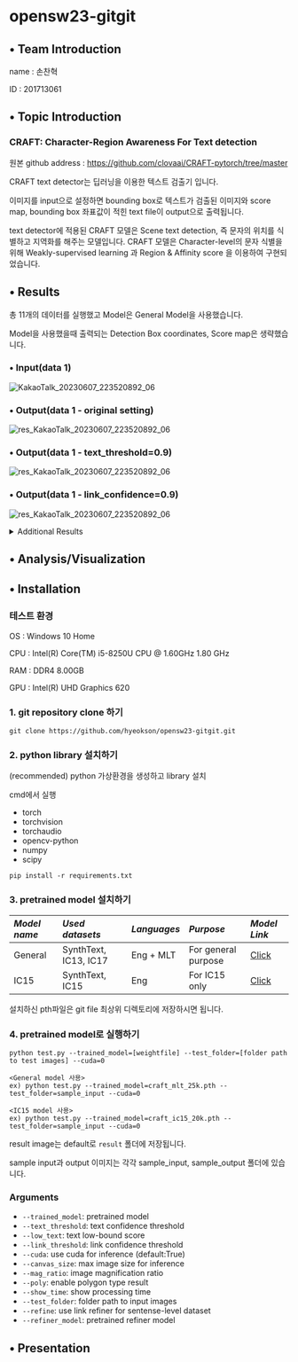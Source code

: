# opensw23-gitgit

## • Team Introduction

name : 손찬혁
    
ID : 201713061
   
## • Topic Introduction
### CRAFT: Character-Region Awareness For Text detection
원본 github address : https://github.com/clovaai/CRAFT-pytorch/tree/master

CRAFT text detector는 딥러닝을 이용한 텍스트 검출기 입니다. 

이미지를 input으로 설정하면 bounding box로 텍스트가 검출된 이미지와 score map, bounding box 좌표값이 적힌 text file이 output으로 출력됩니다. 

text detector에 적용된 CRAFT 모델은 Scene text detection, 즉 문자의 위치를 식별하고 지역화를 해주는 모델입니다. CRAFT 모델은 Character-level의 문자 식별을 위해 Weakly-supervised learning 과 Region & Affinity score 을 이용하여 구현되었습니다. 
    
## • Results

총 11개의 데이터를 실행했고 Model은 General Model을 사용했습니다.

Model을 사용했을때 출력되는 Detection Box coordinates, Score map은 생략했습니다.

### • Input(data 1)

![KakaoTalk_20230607_223520892_06](https://github.com/hyeokson/opensw23-gitgit/assets/127181634/9818d2c2-49b7-4652-8821-c30ec59fe480)

### • Output(data 1 - original setting)

![res_KakaoTalk_20230607_223520892_06](https://github.com/hyeokson/opensw23-gitgit/assets/127181634/1a2cb6c6-07a5-4e04-be45-c7de9e83dd84)

### • Output(data 1 - text_threshold=0.9)

![res_KakaoTalk_20230607_223520892_06](https://github.com/hyeokson/opensw23-gitgit/assets/127181634/f4ff409c-77dd-4fa5-8df8-cc7812657a3e)

### • Output(data 1 - link_confidence=0.9)

![res_KakaoTalk_20230607_223520892_06](https://github.com/hyeokson/opensw23-gitgit/assets/127181634/804ec884-3452-422a-b52e-886dd706372f)

<details markdown="1">
<summary>Additional Results</summary>

### • Input(data 2)

![KakaoTalk_20230608_062945799_02](https://github.com/hyeokson/opensw23-gitgit/assets/127181634/80b62acc-1a97-40e5-8401-b6cf2910b96f)

### • Output(data 2 - original setting)

![res_KakaoTalk_20230608_062945799_02](https://github.com/hyeokson/opensw23-gitgit/assets/127181634/323ba9a2-96f5-471b-8af0-cdb554bd6085)

### • Output(data 2 - text_threshold=0.9)

![res_KakaoTalk_20230608_062945799_02](https://github.com/hyeokson/opensw23-gitgit/assets/127181634/bf1a4093-154e-4e21-8179-95eacfa410a3)

### • Output(data 2 - link_confidence=0.9)

![res_KakaoTalk_20230608_062945799_02](https://github.com/hyeokson/opensw23-gitgit/assets/127181634/662cc11d-389c-486f-bdbb-15785c5f2440)

### • Input(data 3)

![KakaoTalk_20230607_223520892_02](https://github.com/hyeokson/opensw23-gitgit/assets/127181634/545fde7e-9d5d-460c-b24e-12158fd0cdf1)

### • Output(data 3 - original setting)

![res_KakaoTalk_20230607_223520892_02](https://github.com/hyeokson/opensw23-gitgit/assets/127181634/babc0671-97be-42b6-9b62-f81527164dce)

### • Output(data 3 - text_threshold=0.9)

![res_KakaoTalk_20230607_223520892_02](https://github.com/hyeokson/opensw23-gitgit/assets/127181634/2562e462-3aab-4a61-8bc4-72043d3924d8)

### • Output(data 3 - link_confidence=0.9)

![res_KakaoTalk_20230607_223520892_02](https://github.com/hyeokson/opensw23-gitgit/assets/127181634/b2242be0-86d7-41f1-afb1-2a2660fbe626)

### • Input(data 4)

![KakaoTalk_20230608_062945799](https://github.com/hyeokson/opensw23-gitgit/assets/127181634/b03d6556-144e-4d9f-bd3c-31a0b074b1c9)

### • Output(data 4 - original setting)

![res_KakaoTalk_20230608_062945799](https://github.com/hyeokson/opensw23-gitgit/assets/127181634/0e3b396a-c31d-4747-94a4-74b372dd595d)

### • Output(data 4 - text_threshold=0.9)

![res_KakaoTalk_20230608_062945799](https://github.com/hyeokson/opensw23-gitgit/assets/127181634/059ed9bc-6f6c-4a1c-b736-a7241825a8e8)

### • Output(data 4 - link_confidence=0.9)

![res_KakaoTalk_20230608_062945799](https://github.com/hyeokson/opensw23-gitgit/assets/127181634/175a4a84-9c49-4030-8f41-3519bbdfb486)

### • Input(data 5)

![KakaoTalk_20230608_062945799_01](https://github.com/hyeokson/opensw23-gitgit/assets/127181634/f3f5ec50-5ca2-4615-964b-fb202c836d49)

### • Output(data 5 - original setting)

![res_KakaoTalk_20230608_062945799_01](https://github.com/hyeokson/opensw23-gitgit/assets/127181634/2362af6f-4640-4055-8ec1-aaadb01b426c)

### • Output(data 5 - text_threshold=0.9)

![res_KakaoTalk_20230608_062945799_01](https://github.com/hyeokson/opensw23-gitgit/assets/127181634/c270778f-b6c7-4618-bffe-32ab0eb6bfa4)

### • Output(data 5 - link_confidence=0.9)

![res_KakaoTalk_20230608_062945799_01](https://github.com/hyeokson/opensw23-gitgit/assets/127181634/ecb3701d-077d-48a1-bbd0-230471d77bb5)

### • Input(data 6)

![KakaoTalk_20230608_062945799_03](https://github.com/hyeokson/opensw23-gitgit/assets/127181634/98d24ed7-d762-4909-a8ca-98f65e0872e3)

### • Output(data 6 - original setting)

![res_KakaoTalk_20230608_062945799_03](https://github.com/hyeokson/opensw23-gitgit/assets/127181634/5b5efa14-6140-448a-98a4-d91e1d98aca9)

### • Output(data 6 - text_threshold=0.9)

![res_KakaoTalk_20230608_062945799_03](https://github.com/hyeokson/opensw23-gitgit/assets/127181634/c160669d-fed4-4074-bfc0-94749004d369)

### • Output(data 6 - link_confidence=0.9)

![res_KakaoTalk_20230608_062945799_03](https://github.com/hyeokson/opensw23-gitgit/assets/127181634/e4dec316-5aee-46ae-895c-2dd01f1fad1a)

### • Input(data 7)

![KakaoTalk_20230608_062945799_04](https://github.com/hyeokson/opensw23-gitgit/assets/127181634/37780883-375c-4881-9425-0576f8cd2c70)

### • Output(data 7 - original setting)

![res_KakaoTalk_20230608_062945799_04](https://github.com/hyeokson/opensw23-gitgit/assets/127181634/874cf637-1c6d-4da8-ab0f-e6319e873bde)

### • Output(data 7 - text_threshold=0.9)

![res_KakaoTalk_20230608_062945799_04](https://github.com/hyeokson/opensw23-gitgit/assets/127181634/41e43edd-2364-47a0-81c8-70183d79add9)

### • Output(data 7 - link_confidence=0.9)

![res_KakaoTalk_20230608_062945799_04](https://github.com/hyeokson/opensw23-gitgit/assets/127181634/a14de76e-1d82-4cb2-b650-6fae7883db71)

### • Input(data 8)

![KakaoTalk_20230608_062945799_05](https://github.com/hyeokson/opensw23-gitgit/assets/127181634/80a7be66-bc57-409f-81db-0f8bd51886aa)

### • Output(data 8 - original setting)

![res_KakaoTalk_20230608_062945799_05](https://github.com/hyeokson/opensw23-gitgit/assets/127181634/59904e45-ed80-4a14-af87-d98d90d742c3)

### • Output(data 8 - text_threshold=0.9)

![res_KakaoTalk_20230608_062945799_05](https://github.com/hyeokson/opensw23-gitgit/assets/127181634/b9323ac1-2580-4850-847d-8ea69c661af4)

### • Output(data 8 - link_confidence=0.9)

![res_KakaoTalk_20230608_062945799_05](https://github.com/hyeokson/opensw23-gitgit/assets/127181634/6c32a628-7cef-4a56-bfa9-0d36f436129c)

### • Input(data 9)

![KakaoTalk_20230608_062945799_06](https://github.com/hyeokson/opensw23-gitgit/assets/127181634/cc3b8618-6d70-4e22-ad0b-f5cca77dfac4)

### • Output(data 9 - original setting)

![res_KakaoTalk_20230608_062945799_06](https://github.com/hyeokson/opensw23-gitgit/assets/127181634/838be92d-b66c-44b4-a0a4-593af040aa2d)

### • Output(data 9 - text_threshold=0.9)

![res_KakaoTalk_20230608_062945799_06](https://github.com/hyeokson/opensw23-gitgit/assets/127181634/5cf0f366-611b-43e4-8e8f-82467b0e6c94)

### • Output(data 9 - link_confidence=0.9)

![res_KakaoTalk_20230608_062945799_06](https://github.com/hyeokson/opensw23-gitgit/assets/127181634/3353aa62-63d5-45ff-8e3e-7cd0fba95dd9)

### • Input(data 10)

![KakaoTalk_20230608_062945799_07](https://github.com/hyeokson/opensw23-gitgit/assets/127181634/cb42304d-de4d-4417-b47d-b04b23745a2d)

### • Output(data 10 - original setting)

![res_KakaoTalk_20230608_062945799_07](https://github.com/hyeokson/opensw23-gitgit/assets/127181634/ff10df63-43bf-4945-9ca9-648fe501505a)

### • Output(data 10 - text_threshold=0.9)

![res_KakaoTalk_20230608_062945799_07](https://github.com/hyeokson/opensw23-gitgit/assets/127181634/561553e3-5039-4cb2-9211-4e150357fa31)

### • Output(data 10 - link_confidence=0.9)

![res_KakaoTalk_20230608_062945799_07](https://github.com/hyeokson/opensw23-gitgit/assets/127181634/ff15b894-91f1-4817-9a84-08c55c507da9)

### • Input(data 11)

![KakaoTalk_20230608_063256526](https://github.com/hyeokson/opensw23-gitgit/assets/127181634/ef3fadc4-0638-47ef-8bdc-6529ce11794d)

### • Output(data 11 - original setting)

![res_KakaoTalk_20230608_063256526](https://github.com/hyeokson/opensw23-gitgit/assets/127181634/06e67aca-87e3-49be-a665-6e431c7a12ff)

### • Output(data 11 - text_threshold=0.9)

![res_KakaoTalk_20230608_063256526](https://github.com/hyeokson/opensw23-gitgit/assets/127181634/4e6d1b18-7463-4256-a157-a027ce277282)

### • Output(data 11 - link_confidence=0.9)

![res_KakaoTalk_20230608_063256526](https://github.com/hyeokson/opensw23-gitgit/assets/127181634/138153d1-fa76-428f-8044-adf9dc29166a)

</details>

## • Analysis/Visualization



## • Installation

### 테스트 환경
OS : Windows 10 Home

CPU : Intel(R) Core(TM) i5-8250U CPU @ 1.60GHz   1.80 GHz

RAM : DDR4 8.00GB

GPU : Intel(R) UHD Graphics 620
    
### 1. git repository clone 하기
```
git clone https://github.com/hyeokson/opensw23-gitgit.git
```
### 2. python library 설치하기
(recommended) python 가상환경을 생성하고 library 설치

cmd에서 실행

- torch
- torchvision
- torchaudio
- opencv-python
- numpy
- scipy 
```
pip install -r requirements.txt
```
### 3. pretrained model 설치하기
*Model name* | *Used datasets* | *Languages* | *Purpose* | *Model Link* |
 | :--- | :--- | :--- | :--- | :--- |
General | SynthText, IC13, IC17 | Eng + MLT | For general purpose | [Click](https://drive.google.com/open?id=1Jk4eGD7crsqCCg9C9VjCLkMN3ze8kutZ)
IC15 | SynthText, IC15 | Eng | For IC15 only | [Click](https://drive.google.com/open?id=1i2R7UIUqmkUtF0jv_3MXTqmQ_9wuAnLf)

설치하신 pth파일은 git file 최상위 디렉토리에 저장하시면 됩니다.

### 4. pretrained model로 실행하기
```
python test.py --trained_model=[weightfile] --test_folder=[folder path to test images] --cuda=0

<General model 사용>
ex) python test.py --trained_model=craft_mlt_25k.pth --test_folder=sample_input --cuda=0

<IC15 model 사용>
ex) python test.py --trained_model=craft_ic15_20k.pth --test_folder=sample_input --cuda=0
```
result image는 default로 `result` 폴더에 저장됩니다.

sample input과 output 이미지는 각각 sample_input, sample_output 폴더에 있습니다.
### Arguments
* `--trained_model`: pretrained model
* `--text_threshold`: text confidence threshold
* `--low_text`: text low-bound score
* `--link_threshold`: link confidence threshold
* `--cuda`: use cuda for inference (default:True)
* `--canvas_size`: max image size for inference
* `--mag_ratio`: image magnification ratio
* `--poly`: enable polygon type result
* `--show_time`: show processing time
* `--test_folder`: folder path to input images
* `--refine`: use link refiner for sentense-level dataset
* `--refiner_model`: pretrained refiner model

## • Presentation
   
